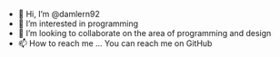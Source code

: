 - 👋 Hi, I’m @damlern92
- 👀 I’m interested in programming
- 💞️ I’m looking to collaborate on the area of programming and design
- 📫 How to reach me ... You can reach me on GitHub

<!-- - 🌱 I’m currently learning -->

<!---
damlern92/damlern92 is a ✨ special ✨ repository because its `README.md` (this file) appears on your GitHub profile.
You can click the Preview link to take a look at your changes.
--->
